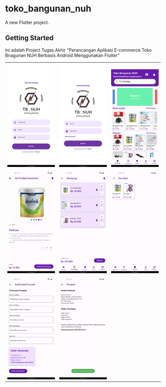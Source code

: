 # toko_bangunan_nuh

A new Flutter project.

## Getting Started

Ini adalah Project Tugas Akhir "Perancangan Aplikasi E-commerce Toko Bnagunan NUH Berbasis Android Menggunakan Flutter"

<table>
  <tr>
    <td><img src="https://github.com/bbusyairie/Toko-Bangunan-NUH/blob/master/assets/screenshot/1%20(1).png" alt="signup"></td>
    <td><img src="https://github.com/bbusyairie/Toko-Bangunan-NUH/blob/master/assets/screenshot/1%20(2).png" alt="login"></td>
    <td><img src="https://github.com/bbusyairie/Toko-Bangunan-NUH/blob/master/assets/screenshot/1%20(7).png" alt="home"></td>
  </tr>
  <tr>
    <td><img src="https://github.com/bbusyairie/Toko-Bangunan-NUH/blob/master/assets/screenshot/1%20(6).png" alt="detail"></td>
    <td><img src="https://github.com/bbusyairie/Toko-Bangunan-NUH/blob/master/assets/screenshot/1%20(3).png" alt="keranjang"></td>
    <td><img src="https://github.com/bbusyairie/Toko-Bangunan-NUH/blob/master/assets/screenshot/1%20(4).png" alt="favorite"></td>
  </tr>
  <tr>
    <td><img src="https://github.com/bbusyairie/Toko-Bangunan-NUH/blob/master/assets/screenshot/1%20(8).png" alt="checkout"></td>
    <td><img src="https://github.com/bbusyairie/Toko-Bangunan-NUH/blob/master/assets/screenshot/1%20(9).png" alt="order"></td>
  </tr>
</table>
